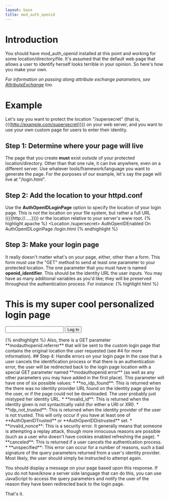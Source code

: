 ```yaml
---
layout: base
title: mod_auth_openid
---
```

# Introduction 
You should have mod_auth_openid installed at this point and working for some location/directory/file.  It's assumed that the default web page that allows a user to identify herself looks terrible in your opinion.  So here's how you make your own.

*For information on passing along attribute exchange parameters, see [AttributeExchange](attex.html) too.*

# Example 
Let's say you want to protect the location "/supersecret" (that is, {{{http://example.com/supersecret}}}) on your web server, and you want to use your own custom page for users to enter their identity.
## Step 1: Determine where your page will live 
The page that you create **must** exist *outside* of your protected location/directory.  Other than that one rule, it can live anywhere, even on a different server.  Use whatever tools/framework/language you want to generate the page.  For the purposes of our example, let's say the page will live at "/login.html".

## Step 2: Add the location to your httpd.conf 
Use the **AuthOpenIDLoginPage** option to specify the location of your login page.  This is *not* the location on your file system, but rather a full URL ({{{http://.....}}}) or the location relative to your server's www root.
{% highlight apache %}
<Location /supersecret>
        AuthOpenIDEnabled       On
        AuthOpenIDLoginPage     /login.html
</Location>
{% endhighlight %}

## Step 3: Make your login page 
It really doesn't matter what's on your page, either, other than a form.  This form must use the "GET" method to send at least one parameter to your protected location.  The one parameter that you must have is named **openid_identifier**.  This should be the identity URL the user inputs.  You may have as many additional variables as you'd like; they will be preserved throughout the authentication process.  For instance:
{% highlight html %}
<!-- this is http://example.com/login.html -->
<html><body>
<h1>This is my super cool personalized login page</h1>
<form action="/supersecret" method="GET">
  <input type="text" name="openid_identifier" />
  <input type="submit" value="Log In" />
</form>
</body></html>
{% endhighlight %}
Also, there is a GET parameter **modauthopenid.referrer** that will be sent to the custom login page that contains the original location the user requested (see #4 for more information).
## Step 4: Handle errors on your login page 
In the case that a user cancels the identification process or that there is an authentication error, the user will be redirected back to the login page location with a special GET parameter named **modauthopenid.error** (as well as any other parameters you may have added in the first place).  This parameter will have one of six possible values:
 * **no_idp_found**:  This is returned when the there was no identity provider URL found on the identity page given by the user, or if the page could not be downloaded.  The user probably just mistyped her identity URL.
 * **invalid_id**: This is returned when the identity given is not syntactically valid (for either a URI or XRI).
 * **idp_not_trusted**: This is returned when the identity provider of the user is not trusted.  This will only occur if you have at least one of **AuthOpenIDTrusted** or **AuthOpenIDDistrusted** set.
 * **invalid_nonce**: This is a security error.  It generally means that someone is attempting a replay attack, though more innocuous reasons are possible (such as a user who doesn't have cookies enabled refreshing the page).
 * **canceled**: This is returned if a user cancels the authentication process.
 * **unspecified**: This error can occur for a number of reasons, such a bad signature of the query parameters returned from a user's identity provider.  Most likely, the user should simply be instructed to attempt again.

You should display a message on your page based upon this response.  If you do not have/know a server side language that can do this, you can use JavaScript to access the query parameters and notify the user of the reason they have been redirected back to the login page.

That's it.
